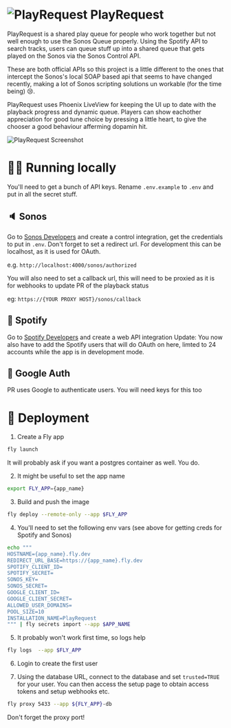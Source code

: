 # ![PlayRequest](https://github.com/errkk/PlayRequest/raw/master/apps/pr_web/assets/static/images/favicon.png) PlayRequest

PlayRequest is a shared play queue for people who work together but not well enough to use the Sonos Queue properly.
Using the Spotify API to search tracks, users can queue stuff up into a shared queue that gets played on the Sonos via the Sonos Control API.

These are both official APIs so this project is a little different to the ones that intercept the Sonos's local SOAP based api that seems to have changed recently, making a lot of Sonos scripting solutions un workable (for the time being) 😢.

PlayRequest uses Phoenix LiveView for keeping the UI up to date with the playback progress and dynamic queue.
Players can show eachother appreciation for good tune choice by pressing a little heart, to give the chooser a good behaviour afferming dopamin hit.

![PlayRequest Screenshot](https://github.com/errkk/PlayRequest/raw/master/docs/play-request-screenshot.png)

# 👩‍💻 Running locally
You'll need to get a bunch of API keys.
Rename `.env.example` to `.env` and put in all the secret stuff.

## 🔈 Sonos
Go to [Sonos Developers](https://integration.sonos.com/integrations)
and create a control integration, get the credentials to put in `.env`.
Don't forget to set a redirect url. For development this can be localhost, as it is used for OAuth.

e.g. `http://localhost:4000/sonos/authorized`

You will also need to set a callback url, this will need to be proxied as it is for webhooks to update PR of the playback status

eg: `https://{YOUR PROXY HOST}/sonos/callback`

## 🎵 Spotify
Go to [Spotify Developers](https://developer.spotify.com/documentation/web-api/) and create a web API integration
Update: You now also have to add the Spotify users that will do OAuth on here, limted to 24 accounts while the app is in development mode.

## 🔐 Google Auth
PR uses Google to authenticate users.
You will need keys for this too

# 🚀 Deployment


1. Create a Fly app
```sh
fly launch
```
It will probably ask if you want a postgres container as well. You do.

2. It might be useful to set the app name
```sh
export FLY_APP={app_name}
```

3. Build and push the image
```sh
fly deploy --remote-only --app $FLY_APP
```

4. You'll need to set the following env vars (see above for getting creds for Spotify and Sonos)
```sh
echo """
HOSTNAME={app_name}.fly.dev
REDIRECT_URL_BASE=https://{app_name}.fly.dev
SPOTIFY_CLIENT_ID=
SPOTIFY_SECRET=
SONOS_KEY=
SONOS_SECRET=
GOOGLE_CLIENT_ID=
GOOGLE_CLIENT_SECRET=
ALLOWED_USER_DOMAINS=
POOL_SIZE=10
INSTALLATION_NAME=PlayRequest
""" | fly secrets import --app $APP_NAME
```

5. It probably won't work first time, so logs help
```sh
fly logs  --app $FLY_APP
```

6. Login to create the first user

8. Using the database URL, connect to the database and set `trusted=TRUE` for your user.
You can then access the setup page to obtain access tokens and setup webhooks etc.
```sh
fly proxy 5433 --app ${FLY_APP}-db
```
Don't forget the proxy port!
